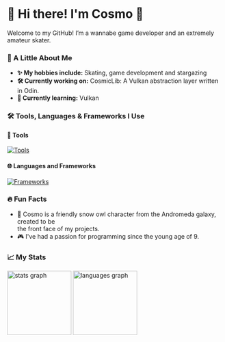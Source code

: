 # 👋 Hi there! I'm Cosmo 🦉

Welcome to my GitHub! I’m a wannabe game developer and an extremely amateur skater.

### 🌌 A Little About Me
- **✨ My hobbies include:** Skating, game development and stargazing
- **🛠️ Currently working on:** CosmicLib: A Vulkan abstraction layer written in Odin.
- **🌱 Currently learning:** Vulkan

### 🛠️ Tools, Languages & Frameworks I Use
#### 🔨 Tools
[![Tools](https://skillicons.dev/icons?i=neovim,figma,powershell,git,github,gitlab)](https://skillicons.dev)
#### 🌐 Languages and Frameworks
[![Frameworks](https://skillicons.dev/icons?i=go,gradle,java,kotlin,lua,ts,html,css)](https://skillicons.dev)

### 🔥 Fun Facts
- 🦉 Cosmo is a friendly snow owl character from the Andromeda galaxy, created to be<br>the front face of my projects.
- 🎮 I've had a passion for programming since the young age of 9.

### 📈 My Stats
<div align="left">
  <img src="https://github-readme-stats.vercel.app/api?username=CosmoHoots&hide_title=true&hide_rank=true&show_icons=true&include_all_commits=true&count_private=true&disable_animations=true&theme=rose_pine&locale=en&hide_border=true&order=1" height="150" alt="stats graph"  />
  <img src="https://github-readme-stats.vercel.app/api/top-langs?username=CosmoHoots&locale=en&hide_title=false&layout=compact&card_width=320&langs_count=3&theme=rose_pine&hide_border=true&order=2" height="150" alt="languages graph"  />
</div>
